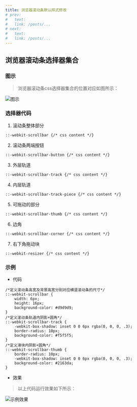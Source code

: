 ```yaml
---
title: 浏览器滚动条默认样式修改
# prev:
#   text: 
#   link: /posts/...
# next:
#   text: 
#   link: /posts/...
---
```


## 浏览器滚动条选择器集合

### 图示

> 浏览器滚动条css选择器集合的位置对应如图所示：

![图示](https://cdn.porridge.fun/blog/css/scrollbar.png)

### 选择器代码

1. 滚动条整体部分

``` css:no-line-numbers
::-webkit-scrollbar {/* css content */}
```

2. 滚动条两端按钮

``` css:no-line-numbers
::-webkit-scrollbar-button {/* css content */}
```

3. 外层轨道

``` css:no-line-numbers
::-webkit-scrollbar-track {/* css content */}
```

4. 内层轨道

``` css:no-line-numbers
::-webkit-scrollbar-track-piece {/* css content */}
```

5. 可拖动的部分

``` css:no-line-numbers
::-webkit-scrollbar-thumb {/* css content */}
```

6. 边角

``` css:no-line-numbers
::-webkit-scrollbar-corner {/* css content */}
```

7. 右下角拖动块

``` css:no-line-numbers
::-webkit-resizer {/* css content */}
```

### 示例

* 代码

``` css:no-line-numbers
/*定义滚动条高宽及背景高宽分别对应横竖滚动条的尺寸*/
::-webkit-scrollbar {
    width: 6px;
    height: 16px;
    background-color: #d9d9d9;
}
/*定义滚动条轨道内阴影+圆角*/
::-webkit-scrollbar-track {
    -webkit-box-shadow: inset 0 0 6px rgba(0, 0, 0, .3);
    border-radius: 10px;
    background-color: #f5f5f5;
}
/*定义滑块内阴影+圆角*/
::-webkit-scrollbar-thumb {
    border-radius: 10px;
    -webkit-box-shadow: inset 0 0 6px rgba(0, 0, 0, .3);
    background-color: #2163da;
}
```

* 效果

> 以上代码运行效果如下所示：

![示例效果](https://cdn.porridge.fun/blog/css/scrollbars-sample.png$fix.water)

